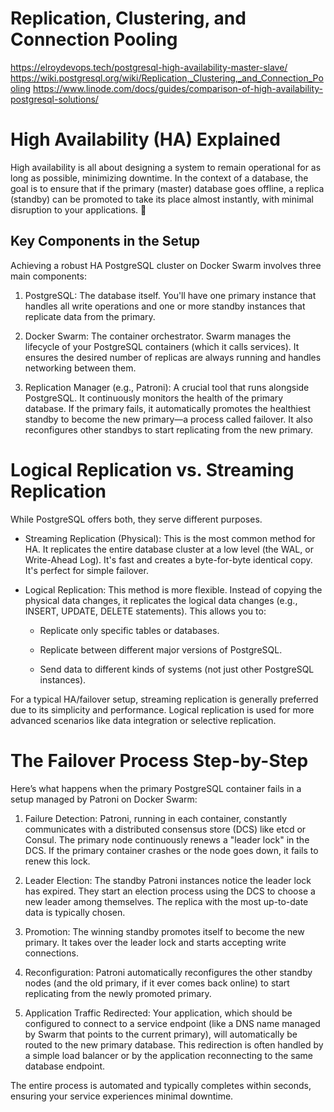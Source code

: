 
# Replication, Clustering, and Connection Pooling

https://elroydevops.tech/postgresql-high-availability-master-slave/
https://wiki.postgresql.org/wiki/Replication,_Clustering,_and_Connection_Pooling
https://www.linode.com/docs/guides/comparison-of-high-availability-postgresql-solutions/

# High Availability (HA) Explained

High availability is all about designing a system to remain operational for as long as possible, minimizing downtime. In the context of a database, the goal is to ensure that if the primary (master) database goes offline, a replica (standby) can be promoted to take its place almost instantly, with minimal disruption to your applications. 🐘

## Key Components in the Setup

Achieving a robust HA PostgreSQL cluster on Docker Swarm involves three main components:

1. PostgreSQL: The database itself. You'll have one primary instance that handles all write operations and one or more standby instances that replicate data from the primary.

2. Docker Swarm: The container orchestrator. Swarm manages the lifecycle of your PostgreSQL containers (which it calls services). It ensures the desired number of replicas are always running and handles networking between them.

3. Replication Manager (e.g., Patroni): A crucial tool that runs alongside PostgreSQL. It continuously monitors the health of the primary database. If the primary fails, it automatically promotes the healthiest standby to become the new primary—a process called failover. It also reconfigures other standbys to start replicating from the new primary.

# Logical Replication vs. Streaming Replication

While PostgreSQL offers both, they serve different purposes.

* Streaming Replication (Physical): This is the most common method for HA. It replicates the entire database cluster at a low level (the WAL, or Write-Ahead Log). It's fast and creates a byte-for-byte identical copy. It's perfect for simple failover.

* Logical Replication: This method is more flexible. Instead of copying the physical data changes, it replicates the logical data changes (e.g., INSERT, UPDATE, DELETE statements). This allows you to:

    * Replicate only specific tables or databases.

    * Replicate between different major versions of PostgreSQL.

    * Send data to different kinds of systems (not just other PostgreSQL instances).

For a typical HA/failover setup, streaming replication is generally preferred due to its simplicity and performance. Logical replication is used for more advanced scenarios like data integration or selective replication.

# The Failover Process Step-by-Step

Here’s what happens when the primary PostgreSQL container fails in a setup managed by Patroni on Docker Swarm:

1. Failure Detection: Patroni, running in each container, constantly communicates with a distributed consensus store (DCS) like etcd or Consul. The primary node continuously renews a "leader lock" in the DCS. If the primary container crashes or the node goes down, it fails to renew this lock.

2. Leader Election: The standby Patroni instances notice the leader lock has expired. They start an election process using the DCS to choose a new leader among themselves. The replica with the most up-to-date data is typically chosen.

3. Promotion: The winning standby promotes itself to become the new primary. It takes over the leader lock and starts accepting write connections.

4. Reconfiguration: Patroni automatically reconfigures the other standby nodes (and the old primary, if it ever comes back online) to start replicating from the newly promoted primary.

5. Application Traffic Redirected: Your application, which should be configured to connect to a service endpoint (like a DNS name managed by Swarm that points to the current primary), will automatically be routed to the new primary database. This redirection is often handled by a simple load balancer or by the application reconnecting to the same database endpoint.

The entire process is automated and typically completes within seconds, ensuring your service experiences minimal downtime.

